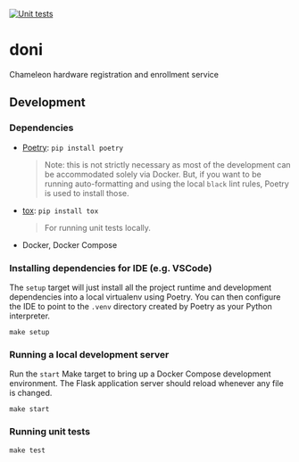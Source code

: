 [![Unit tests](https://github.com/ChameleonCloud/doni/actions/workflows/test.yml/badge.svg)](https://github.com/ChameleonCloud/doni/actions/workflows/test.yml)

# doni

Chameleon hardware registration and enrollment service

## Development

### Dependencies

  * [Poetry](https://getpoetry.org): `pip install poetry`
    > Note: this is not strictly necessary as most of the development can
      be accommodated solely via Docker. But, if you want to be running
      auto-formatting and using the local `black` lint rules, Poetry is
      used to install those.
  * [tox](https://tox.readthedocs.io/en/latest/): `pip install tox`
    > For running unit tests locally.
  * Docker, Docker Compose

### Installing dependencies for IDE (e.g. VSCode)

The `setup` target will just install all the project runtime and development
dependencies into a local virtualenv using Poetry. You can then configure the
IDE to point to the `.venv` directory created by Poetry as your Python
interpreter.

```shell
make setup
```

### Running a local development server

Run the `start` Make target to bring up a Docker Compose development
environment. The Flask application server should reload whenever any file is
changed.

```shell
make start
```

### Running unit tests

```shell
make test
```
